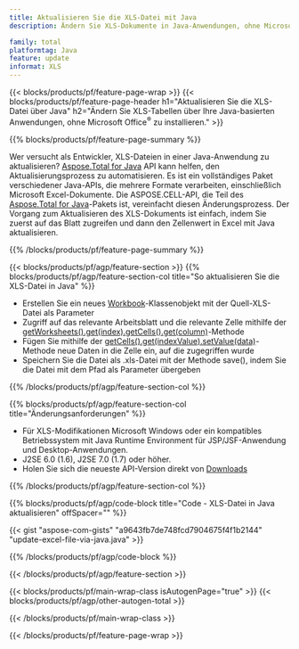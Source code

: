 ```yaml
---
title: Aktualisieren Sie die XLS-Datei mit Java
description: Ändern Sie XLS-Dokumente in Java-Anwendungen, ohne Microsoft Excel zu verwenden. Optimieren Sie den Code für den schnellsten Weg, Excel-Dateien in Java zu schreiben und zu bearbeiten.

family: total
platformtag: Java
feature: update
informat: XLS
---
```

{{< blocks/products/pf/feature-page-wrap >}}
{{< blocks/products/pf/feature-page-header h1="Aktualisieren Sie die XLS-Datei über Java" h2="Ändern Sie XLS-Tabellen über Ihre Java-basierten Anwendungen, ohne Microsoft Office<sup>&reg;</sup> zu installieren." >}}

{{% blocks/products/pf/feature-page-summary %}}

Wer versucht als Entwickler, XLS-Dateien in einer Java-Anwendung zu aktualisieren? [Aspose.Total for Java](https://products.aspose.com/total/java/) API kann helfen, den Aktualisierungsprozess zu automatisieren. Es ist ein vollständiges Paket verschiedener Java-APIs, die mehrere Formate verarbeiten, einschließlich Microsoft Excel-Dokumente. Die ASPOSE.CELL-API, die Teil des [Aspose.Total for Java](https://products.aspose.com/total/java/)-Pakets ist, vereinfacht diesen Änderungsprozess. Der Vorgang zum Aktualisieren des XLS-Dokuments ist einfach, indem Sie zuerst auf das Blatt zugreifen und dann den Zellenwert in Excel mit Java aktualisieren.

{{% /blocks/products/pf/feature-page-summary %}}

{{< blocks/products/pf/agp/feature-section >}}
{{% blocks/products/pf/agp/feature-section-col title="So aktualisieren Sie die XLS-Datei in Java" %}}

- Erstellen Sie ein neues [Workbook](https://reference.aspose.com/cells/java/com.aspose.cells/Workbook)-Klassenobjekt mit der Quell-XLS-Datei als Parameter
- Zugriff auf das relevante Arbeitsblatt und die relevante Zelle mithilfe der [getWorksheets().get(index).getCells().get(column)](https://reference.aspose.com/cells/java/com.aspose.cells/cells#Item%20(int))-Methode
- Fügen Sie mithilfe der [getCells().get(indexValue).setValue(data)](https://reference.aspose.com/cells/java/com.aspose.cells/cell#Value)-Methode neue Daten in die Zelle ein, auf die zugegriffen wurde
- Speichern Sie die Datei als .xls-Datei mit der Methode save(), indem Sie die Datei mit dem Pfad als Parameter übergeben

{{% /blocks/products/pf/agp/feature-section-col %}}

{{% blocks/products/pf/agp/feature-section-col title="Änderungsanforderungen" %}}

- Für XLS-Modifikationen Microsoft Windows oder ein kompatibles Betriebssystem mit Java Runtime Environment für JSP/JSF-Anwendung und Desktop-Anwendungen.
- J2SE 6.0 (1.6), J2SE 7.0 (1.7) oder höher.
- Holen Sie sich die neueste API-Version direkt von [Downloads](https://docs.aspose.com/cells/java/installation/)

{{% /blocks/products/pf/agp/feature-section-col %}}

{{% blocks/products/pf/agp/code-block title="Code - XLS-Datei in Java aktualisieren" offSpacer="" %}}

{{< gist "aspose-com-gists" "a9643fb7de748fcd7904675f4f1b2144" "update-excel-file-via-java.java" >}}

{{% /blocks/products/pf/agp/code-block %}}

{{< /blocks/products/pf/agp/feature-section >}}

{{< blocks/products/pf/main-wrap-class isAutogenPage="true" >}}
{{< blocks/products/pf/agp/other-autogen-total >}}

{{< /blocks/products/pf/main-wrap-class >}}

{{< /blocks/products/pf/feature-page-wrap >}}